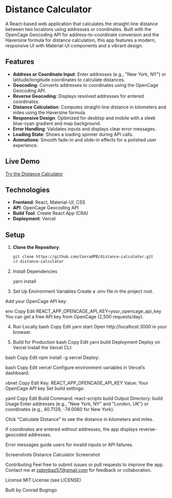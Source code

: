 # Distance Calculator

A React-based web application that calculates the straight-line distance between two locations using addresses or coordinates. Built with the OpenCage Geocoding API for address-to-coordinate conversion and the Haversine formula for distance calculation, this app features a modern, responsive UI with Material-UI components and a vibrant design.

## Features

- **Address or Coordinate Input**: Enter addresses (e.g., "New York, NY") or latitude/longitude coordinates to calculate distances.
- **Geocoding**: Converts addresses to coordinates using the OpenCage Geocoding API.
- **Reverse Geocoding**: Displays resolved addresses for entered coordinates.
- **Distance Calculation**: Computes straight-line distance in kilometers and miles using the Haversine formula.
- **Responsive Design**: Optimized for desktop and mobile with a sleek blue-cyan gradient and map background.
- **Error Handling**: Validates inputs and displays clear error messages.
- **Loading State**: Shows a loading spinner during API calls.
- **Animations**: Smooth fade-in and slide-in effects for a polished user experience.

## Live Demo

[Try the Distance Calculator](https://distance-calculator-omega.vercel.app/)

## Technologies

- **Frontend**: React, Material-UI, CSS
- **API**: OpenCage Geocoding API
- **Build Tool**: Create React App (CRA)
- **Deployment**: Vercel

## Setup

1. **Clone the Repository**:

   ```bash
   git clone https://github.com/ConradPB/distance-calculator.git
   cd distance-calculator
   ```

2. Install Dependencies

   yarn install

3. Set Up Environment Variables
   Create a .env file in the project root.

Add your OpenCage API key:

env
Copy
Edit
REACT_APP_OPENCAGE_API_KEY=your_opencage_api_key
You can get a free API key from OpenCage (2,500 requests/day).

4. Run Locally
   bash
   Copy
   Edit
   yarn start
   Open http://localhost:3000 in your browser.

5. Build for Production
   bash
   Copy
   Edit
   yarn build
   Deployment
   Deploy on Vercel
   Install the Vercel CLI:

bash
Copy
Edit
npm install -g vercel
Deploy:

bash
Copy
Edit
vercel
Configure environment variables in Vercel’s dashboard:

vbnet
Copy
Edit
Key: REACT_APP_OPENCAGE_API_KEY
Value: Your OpenCage API key
Set build settings:

yaml
Copy
Edit
Build Command: react-scripts build
Output Directory: build
Usage
Enter addresses (e.g., "New York, NY" and "London, UK") or coordinates (e.g., 40.7128, -74.0060 for New York).

Click "Calculate Distance" to see the distance in kilometers and miles.

If coordinates are entered without addresses, the app displays reverse-geocoded addresses.

Error messages guide users for invalid inputs or API failures.

Screenshots
Distance Calculator Screenshot

Contributing
Feel free to submit issues or pull requests to improve the app.
Contact me at cpbmbaz57@gmail.com for feedback or collaboration.

License
MIT License (see LICENSE)

Built by Conrad Bugingo

```

```
